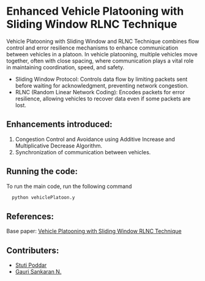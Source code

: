# Enhanced Vehicle Platooning with Sliding Window RLNC Technique
Vehicle Platooning with Sliding Window and RLNC Technique combines flow control and error resilience mechanisms to enhance communication between vehicles in a platoon. In vehicle platooning, multiple vehicles move together, often with close spacing, where communication plays a vital role in maintaining coordination, speed, and safety.
- Sliding Window Protocol: Controls data flow by limiting packets sent before waiting for acknowledgment, preventing network congestion.
- RLNC (Random Linear Network Coding): Encodes packets for error resilience, allowing vehicles to recover data even if some packets are lost.
  
## Enhancements introduced:
 1. Congestion Control and Avoidance using Additive Increase and Multiplicative Decrease Algorithm.
 2. Synchronization of communication between vehicles.

## Running the code:

To run the main code, run the following command

```bash
  python vehiclePlatoon.y
```

## References:
Base paper:
[Vehicle Platooning with Sliding Window RLNC Technique](https://drive.google.com/file/d/132Tv154_KG6EUpcnoUk2YeHps87DvKGl/view?usp=drivesdk)


## Contributers:
- [Stuti Poddar](https://github.com/Stuti-Poddar)
- [Gauri Sankaran N.](https://github.com/GSuser8)
